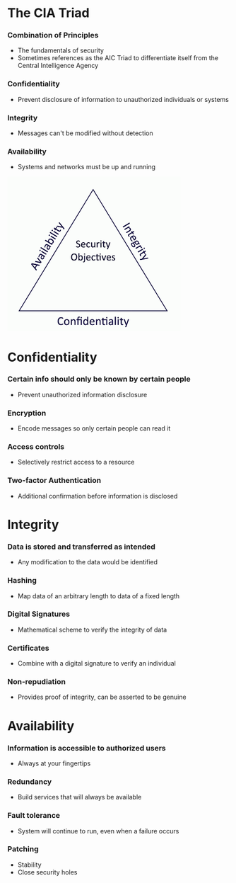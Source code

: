 # The CIA Triad
### Combination of Principles
- The fundamentals of security
- Sometimes references as the AIC Triad to differentiate itself from the Central Intelligence Agency
### Confidentiality
- Prevent disclosure of information to unauthorized individuals or systems
### Integrity
- Messages can't be modified without detection
### Availability
- Systems and networks must be up and running

![](Pasted%20image%2020240508162034.png)

# Confidentiality
### Certain info should only be known by certain people
- Prevent unauthorized information disclosure
### Encryption
- Encode messages so only certain people can read it
### Access controls
- Selectively restrict access to a resource
### Two-factor Authentication
- Additional confirmation before information is disclosed
# Integrity
### Data is stored and transferred as intended
- Any modification to the data would be identified
### Hashing
- Map data of an arbitrary length to data of a fixed length
### Digital Signatures
- Mathematical scheme to verify the integrity of data
### Certificates
- Combine with a digital signature to verify an individual
### Non-repudiation
- Provides proof of integrity, can be asserted to be genuine
# Availability
### Information is accessible to authorized users
- Always at your fingertips
### Redundancy
- Build services that will always be available
### Fault tolerance
- System will continue to run, even when a failure occurs
### Patching
- Stability
- Close security holes